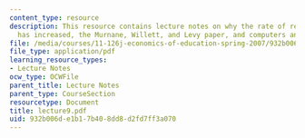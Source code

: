 ```yaml
---
content_type: resource
description: This resource contains lecture notes on why the rate of return to education
  has increased, the Murnane, Willett, and Levy paper, and computers and work.
file: /media/courses/11-126j-economics-of-education-spring-2007/932b006de1b17b408dd8d2fd7ff3a070_lecture9.pdf
file_type: application/pdf
learning_resource_types:
- Lecture Notes
ocw_type: OCWFile
parent_title: Lecture Notes
parent_type: CourseSection
resourcetype: Document
title: lecture9.pdf
uid: 932b006d-e1b1-7b40-8dd8-d2fd7ff3a070
---
```

